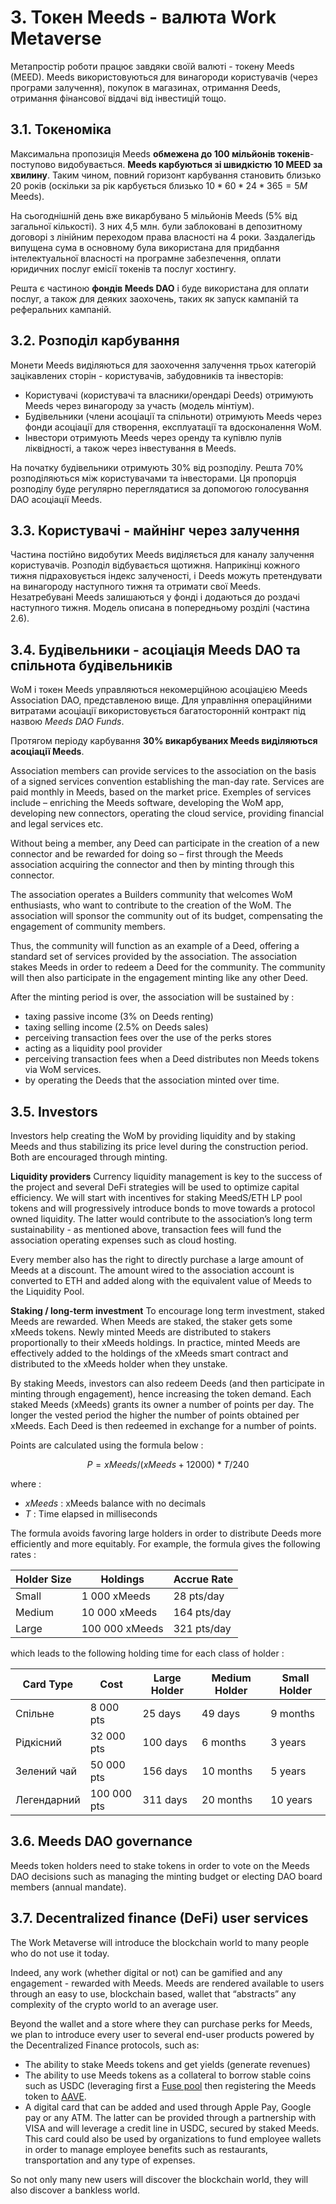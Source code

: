 # 3. Токен Meeds - валюта Work Metaverse

Метапростір роботи працює завдяки своїй валюті - токену Meeds (MEED). Meeds використовуються для винагороди користувачів (через програми залучення), покупок в магазинах, отримання Deeds, отримання фінансової віддачі від інвестицій тощо.

## 3.1. Токеноміка

Максимальна пропозиція Meeds **обмежена до 100 мільйонів токенів**- поступово видобувається. **Мeeds карбуються зі швидкістю 10 MEED за хвилину**. Таким чином, повний горизонт карбування становить близько 20 років (оскільки за рік карбується близько $10*60*24*365 = 5M$ Meeds).

На сьогоднішній день вже викарбувано 5 мільйонів Meeds (5% від загальної кількості). З них 4,5 млн. були заблоковані в депозитному договорі з лінійним переходом права власності на 4 роки. Заздалегідь випущена сума в основному була використана для придбання інтелектуальної власності на програмне забезпечення, оплати юридичних послуг емісії токенів та послуг хостингу.

Решта є частиною __фондів Meeds DAO__ і буде використана для оплати послуг, а також для деяких заохочень, таких як запуск кампаній та реферальних кампаній.


## 3.2. Розподіл карбування

Монети Meeds виділяються для заохочення залучення трьох категорій зацікавлених сторін - користувачів, забудовників та інвесторів:

- Користувачі (користувачі та власники/орендарі Deeds) отримують Meeds через винагороду за участь (модель мінтіум).
- Будівельники (члени асоціації та спільноти) отримують Meeds через фонди асоціації для створення, експлуатації та вдосконалення WoM.
- Інвестори отримують Meeds через оренду та купівлю пулів ліквідності, а також через інвестування в Meeds.

На початку будівельники отримують 30% від розподілу. Решта 70% розподіляються між користувачами та інвесторами. Ця пропорція розподілу буде регулярно переглядатися за допомогою голосування DAO асоціації Meeds.

## 3.3. Користувачі - майнінг через залучення

Частина постійно видобутих Meeds виділяється для каналу залучення користувачів. Розподіл відбувається щотижня. Наприкінці кожного тижня підраховується індекс залученості, і Deeds можуть претендувати на винагороду наступного тижня та отримати свої Meeds. Незатребувані Meeds залишаються у фонді і додаються до роздачі наступного тижня. Модель описана в попередньому розділі (частина 2.6).

## 3.4. Будівельники - асоціація Meeds DAO та спільнота будівельників

WoM і токен Meeds управляються некомерційною асоціацією Meeds Association DAO, представленою вище. Для управління операційними витратами асоціації використовується багатосторонній контракт під назвою _Meeds DAO Funds_.

Протягом періоду карбування **30% викарбуваних Meeds виділяються асоціації Meeds**.

Association members can provide services to the association on the basis of a signed services convention establishing the man-day rate. Services are paid monthly in Meeds, based on the market price. Exemples of services include – enriching the Meeds software, developing the WoM app, developing new connectors, operating the cloud service, providing financial and legal services etc.

Without being a member, any Deed can participate in the creation of a new connector and be rewarded for doing so – first through the Meeds association acquiring the connector and then by minting through this connector.

The association operates a Builders community that welcomes WoM enthusiasts, who want to contribute to the creation of the WoM. The association will sponsor the community out of its budget, compensating the engagement of community members.

Thus, the community will function as an example of a Deed, offering a standard set of services provided by the association. The association stakes Meeds in order to redeem a Deed for the community. The community will then also participate in the engagement minting like any other Deed.

After the minting period is over, the association will be sustained by :

- taxing passive income (3% on Deeds renting)
- taxing selling income (2.5% on Deeds sales)
- perceiving transaction fees over the use of the perks stores
- acting as a liquidity pool provider
- perceiving transaction fees when a Deed distributes non Meeds tokens via WoM services.
- by operating the Deeds that the association minted over time.


## 3.5. Investors

Investors help creating the WoM by providing liquidity and by staking Meeds and thus stabilizing its price level during the construction period. Both are encouraged through minting.

**Liquidity providers** Currency liquidity management is key to the success of the project and several DeFi strategies will be used to optimize capital efficiency. We will start with incentives for staking MeedS/ETH LP pool tokens and will progressively introduce bonds to move towards a protocol owned liquidity. The latter would contribute to the association’s long term sustainability - as mentioned above, transaction fees will fund the association operating expenses such as cloud hosting.

Every member also has the right to directly purchase a large amount of Meeds at a discount. The amount wired to the association account is converted to ETH and added along with the equivalent value of Meeds to the Liquidity Pool.

**Staking / long-term investment** To encourage long term investment, staked Meeds are rewarded. When Meeds are staked, the staker gets some xMeeds tokens. Newly minted Meeds are distributed to stakers proportionally to their xMeeds holdings. In practice, minted Meeds are effectively added to the holdings of the xMeeds smart contract and distributed to the xMeeds holder when they unstake.

By staking Meeds, investors can also redeem Deeds (and then participate in minting through engagement), hence increasing the token demand. Each staked Meeds (xMeeds) grants its owner a number of points per day. The longer the vested period the higher the number of points obtained per xMeeds. Each Deed is then redeemed in exchange for a number of points.

Points are calculated using the formula below :

 $$ P = xMeeds / (xMeeds + 12000) * T / 240 $$

 where :

- $xMeeds$ : xMeeds balance  with no decimals
- $T$ : Time elapsed in milliseconds

The formula avoids favoring large holders in order to distribute Deeds more efficiently and more equitably. For example, the formula gives the following rates :

| **Holder Size** | **Holdings**   | **Accrue Rate** |
| --------------- | -------------- | --------------- |
| Small           | 1 000 xMeeds   | 28 pts/day      |
| Medium          | 10 000 xMeeds  | 164 pts/day     |
| Large           | 100 000 xMeeds | 321 pts/day     |


which leads to the following holding time for each class of holder :

| **Card Type** | **Cost**    | **Large Holder** | **Medium Holder** | **Small Holder** |
| ------------- | ----------- | ---------------- | ----------------- | ---------------- |
| Спільне       | 8 000 pts   | 25 days          | 49 days           | 9 months         |
| Рідкісний     | 32 000 pts  | 100 days         | 6 months          | 3 years          |
| Зелений чай   | 50 000 pts  | 156 days         | 10 months         | 5 years          |
| Легендарний   | 100 000 pts | 311 days         | 20 months         | 10 years         |

## 3.6. Meeds DAO governance

Meeds token holders need to stake tokens in order to vote on the Meeds DAO decisions such as managing the minting budget or electing DAO board members (annual mandate).

## 3.7. Decentralized finance (DeFi) user services

The Work Metaverse will introduce the blockchain world to many people who do not use it today.

Indeed, any work (whether digital or not) can be gamified and any engagement - rewarded with Meeds. Meeds are rendered available to users through an easy to use, blockchain based, wallet that “abstracts” any complexity of the crypto world to an average user.

Beyond the wallet and a store where they can purchase perks for Meeds, we plan to introduce every user to several end-user products powered by the Decentralized Finance protocols, such as:

- The ability to stake Meeds tokens and get yields (generate revenues)
- The ability to use Meeds tokens as a collateral to borrow stable coins such as USDC (leveraging first a [Fuse pool](https://app.rari.capital/fuse) then registering the Meeds token to [AAVE](https://aave.com/).
- A digital card that can be added and used through Apple Pay, Google pay or any ATM. The latter can be provided through a partnership with VISA and will leverage a credit line in USDC, secured by staked Meeds. This card could also be used by organizations to fund employee wallets in order to manage employee benefits such as restaurants, transportation and any type of expenses.

So not only many new users will discover the blockchain world, they will also discover a bankless world.

 
